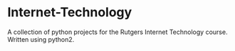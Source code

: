 # Internet-Technology

A collection of python projects for the Rutgers Internet Technology course.
Written using python2.
